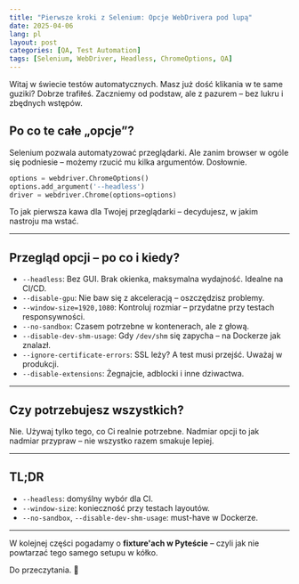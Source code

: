 ```yaml
---
title: "Pierwsze kroki z Selenium: Opcje WebDrivera pod lupą"
date: 2025-04-06
lang: pl
layout: post
categories: [QA, Test Automation]
tags: [Selenium, WebDriver, Headless, ChromeOptions, QA]
---
```


Witaj w świecie testów automatycznych. Masz już dość klikania w te same guziki? Dobrze trafiłeś. Zaczniemy od podstaw, ale z pazurem – bez lukru i zbędnych wstępów.

## Po co te całe „opcje”?

Selenium pozwala automatyzować przeglądarki. Ale zanim browser w ogóle się podniesie – możemy rzucić mu kilka argumentów. Dosłownie.

```python
options = webdriver.ChromeOptions()
options.add_argument('--headless')
driver = webdriver.Chrome(options=options)
```

To jak pierwsza kawa dla Twojej przeglądarki – decydujesz, w jakim nastroju ma wstać.

---

## Przegląd opcji – po co i kiedy?

- `--headless`: Bez GUI. Brak okienka, maksymalna wydajność. Idealne na CI/CD.
- `--disable-gpu`: Nie baw się z akceleracją – oszczędzisz problemy.
- `--window-size=1920,1080`: Kontroluj rozmiar – przydatne przy testach responsywności.
- `--no-sandbox`: Czasem potrzebne w kontenerach, ale z głową.
- `--disable-dev-shm-usage`: Gdy `/dev/shm` się zapycha – na Dockerze jak znalazł.
- `--ignore-certificate-errors`: SSL leży? A test musi przejść. Uważaj w produkcji.
- `--disable-extensions`: Żegnajcie, adblocki i inne dziwactwa.

---

## Czy potrzebujesz wszystkich?

Nie. Używaj tylko tego, co Ci realnie potrzebne. Nadmiar opcji to jak nadmiar przypraw – nie wszystko razem smakuje lepiej.

---

## TL;DR

- `--headless`: domyślny wybór dla CI.
- `--window-size`: konieczność przy testach layoutów.
- `--no-sandbox`, `--disable-dev-shm-usage`: must-have w Dockerze.

---

W kolejnej części pogadamy o **fixture'ach w Pyteście** – czyli jak nie powtarzać tego samego setupu w kółko.

Do przeczytania. 🚀

